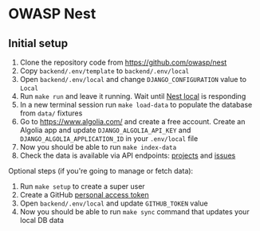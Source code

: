 # OWASP Nest

## Initial setup

1. Clone the repository code from <https://github.com/owasp/nest>
1. Copy `backend/.env/template` to `backend/.env/local`
1. Open `backend/.env/local` and change `DJANGO_CONFIGURATION` value to `Local`
1. Run `make run` and leave it running. Wait until [Nest local](http://localhost:8000/api/v1) is responding
1. In a new terminal session run `make load-data` to populate the database from `data/` fixtures
1. Go to <https://www.algolia.com/> and create a free account.
Create an Algolia app and update `DJANGO_ALGOLIA_API_KEY` and `DJANGO_ALGOLIA_APPLICATION_ID` in your `.env/local` file
1. Now you should be able to run `make index-data`
1. Check the data is available via API endpoints: [projects](http://localhost:8000/api/v1/owasp/search/project) and [issues](http://localhost:8000/api/v1/owasp/search/issue)

Optional steps (if you're going to manage or fetch data):

1. Run `make setup` to create a super user
1. Create a GitHub [personal access token](https://docs.github.com/en/authentication/keeping-your-account-and-data-secure/managing-your-personal-access-tokens)
1. Open `backend/.env/local` and update `GITHUB_TOKEN` value
1. Now you should be able to run `make sync` command that updates your local DB data
